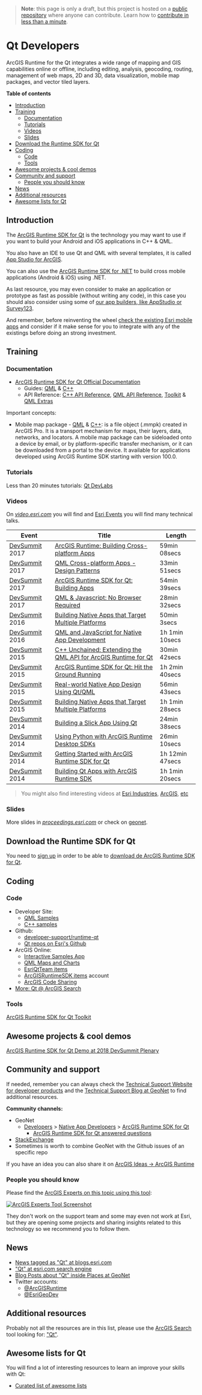 > **Note**: this page is only a draft, but this project is hosted on a [public repository](https://github.com/hhkaos/awesome-arcgis) where anyone can contribute. Learn how to [contribute in less than a minute](https://github.com/hhkaos/awesome-arcgis/blob/master/CONTRIBUTING.md#contributions).

# Qt Developers

ArcGIS Runtime for the Qt integrates a wide range of mapping and GIS capabilities online or offline, including editing, analysis, geocoding, routing, management of web maps, 2D and 3D, data visualization, mobile map packages, and vector tiled layers.

<!-- START doctoc generated TOC please keep comment here to allow auto update -->
<!-- DON'T EDIT THIS SECTION, INSTEAD RE-RUN doctoc TO UPDATE -->
**Table of contents**

- [Introduction](#introduction)
- [Training](#training)
  - [Documentation](#documentation)
  - [Tutorials](#tutorials)
  - [Videos](#videos)
  - [Slides](#slides)
- [Download the Runtime SDK for Qt](#download-the-runtime-sdk-for-qt)
- [Coding](#coding)
  - [Code](#code)
  - [Tools](#tools)
- [Awesome projects & cool demos](#awesome-projects--cool-demos)
- [Community and support](#community-and-support)
  - [People you should know](#people-you-should-know)
- [News](#news)
- [Additional resources](#additional-resources)
- [Awesome lists for Qt](#awesome-lists-for-qt)

<!-- END doctoc generated TOC please keep comment here to allow auto update -->

## Introduction

The [ArcGIS Runtime SDK for Qt](https://developers.arcgis.com/qt/latest/) is the technology you may want to use if you want to build your Android and iOS applications in C++ & QML.

You also have an IDE to use Qt and QML with several templates, it is called
[App Studio for ArcGIS](../../../desktop/technologies/qt/app-studio/README.md).

You can also use the [ArcGIS Runtime SDK for .NET](../xamarin/README.md) to build cross mobile applications (Android & iOS) using .NET.

As last resource, you may even consider to make an application or prototype as fast as possible (without writing any code), in this case you should also consider using some of [our app builders, like AppStudio or Survey123](../../../arcgis/products/README.md#app-builders).

And remember, before reinventing the wheel [check the existing Esri mobile apps](../../../arcgis/mobile-apps/README.md) and consider if it make sense for you to integrate with any of the existings before doing an strong investment.

## Training

### Documentation

* [ArcGIS Runtime SDK for Qt Official Documentation](https://developers.arcgis.com/qt/latest/)
    * Guides: [QML](https://developers.arcgis.com/qt/latest/qml/guide/arcgis-runtime-sdk-for-qt.htm) & [C++](https://developers.arcgis.com/qt/latest/cpp/guide/arcgis-runtime-sdk-for-qt.htm)
    * API Reference: [C++ API Reference](https://developers.arcgis.com/qt/latest/cpp/api-reference/), [QML API Reference](https://developers.arcgis.com/qt/latest/qml/api-reference/), [Toolkit](https://developers.arcgis.com/qt/latest/toolkit/api-reference/) & [QML Extras](https://developers.arcgis.com/qt/latest/extras/api-reference/)

Important concepts:

* Mobile map package - [QML](https://developers.arcgis.com/qt/latest/qml/guide/display-a-map.htm#ESRI_SECTION2_4CCB74E11EE04611849F3C0F41D9381C) & [C++](https://developers.arcgis.com/qt/latest/cpp/guide/display-a-map.htm#ESRI_SECTION2_4CCB74E11EE04611849F3C0F41D9381C): is a file object (.mmpk) created in ArcGIS Pro. It is a transport mechanism for maps, their layers, data, networks, and locators. A mobile map package can be sideloaded onto a device by email, or by platform-specific transfer mechanism, or it can be downloaded from a portal to the device. It available for applications developed using ArcGIS Runtime SDK starting with version 100.0.

### Tutorials

Less than 20 minutes tutorials: [Qt DevLabs](https://developers.arcgis.com/labs/browse/?topic=any&product=Qt)


### Videos

On [*video.esri.com*](https://www.esri.com/videos/search?q=qt#?sortby=recent) you will find and [Esri Events](https://www.youtube.com/channel/UC_yE3TatdZKAXvt_TzGJ6mw/search?query=ios) you will find many technical talks.


|Event|Title|Length|
|---|---|---|
|[DevSummit](http://www.esri.com/events/devsummit) 2017|[ArcGIS Runtime: Building Cross-platform Apps](https://www.youtube.com/watch?v=XLT1PjZgbAQ)|  59min 08secs|
|[DevSummit](http://www.esri.com/events/devsummit) 2017|[QML Cross-platform Apps - Design Patterns](https://www.youtube.com/watch?v=epYiF86MTJ8)|33min 51secs
|[DevSummit](http://www.esri.com/events/devsummit) 2017|[ArcGIS Runtime SDK for Qt: Building Apps](https://www.youtube.com/watch?v=_vWr1J8RPhE)|54min 39secs|
|[DevSummit](http://www.esri.com/events/devsummit) 2017|[QML & Javascript: No Browser Required](https://www.youtube.com/watch?v=T3pvIBCAzQU)|28min 32secs
|[DevSummit](http://www.esri.com/events/devsummit) 2016|[Building Native Apps that Target Multiple Platforms](https://www.esri.com/videos/watch?videoid=5062&channelid=LegacyVideo&isLegacy=true&title=building-native-apps-that-target-multiple-platforms)|50min 3secs
|[DevSummit](http://www.esri.com/events/devsummit) 2016|[QML and JavaScript for Native App Development](https://www.esri.com/videos/watch?videoid=5053&channelid=LegacyVideo&isLegacy=true&title=qml-and-javascript-for-native-app-development)|1h 1min 10secs|
|[DevSummit](http://www.esri.com/events/devsummit) 2015|[C++ Unchained: Extending the QML API for ArcGIS Runtime for Qt](https://www.esri.com/videos/watch?videoid=4542&channelid=LegacyVideo&isLegacy=true&title=c++-unchained:-extending-the-qml-api-for-arcgis-runtime-for-qt)|30min 42secs
|[DevSummit](http://www.esri.com/events/devsummit) 2015|[ArcGIS Runtime SDK for Qt: Hit the Ground Running](https://www.esri.com/videos/watch?videoid=4477&channelid=LegacyVideo&isLegacy=true&title=arcgis-runtime-sdk-for-qt:-hit-the-ground-running)|1h 2min 40secs
|[DevSummit](http://www.esri.com/events/devsummit) 2015|[Real-world Native App Design Using Qt/QML](https://www.esri.com/videos/watch?videoid=4478&channelid=LegacyVideo&isLegacy=true&title=real-world-native-app-design-using-qt/qml)|56min 43secs
|[DevSummit](http://www.esri.com/events/devsummit) 2015|[Building Native Apps that Target Multiple Platforms](https://www.esri.com/videos/watch?videoid=4311&channelid=LegacyVideo&isLegacy=true&title=building-native-apps-that-target-multiple-platforms)|1h 1min 28secs
|[DevSummit](http://www.esri.com/events/devsummit) 2014|[Building a Slick App Using Qt](https://www.esri.com/videos/watch?videoid=3324&channelid=LegacyVideo&isLegacy=true&title=building-a-slick-app-using-qt)|24min 38secs
|[DevSummit](http://www.esri.com/events/devsummit) 2014|[Using Python with ArcGIS Runtime Desktop SDKs](https://www.esri.com/videos/watch?videoid=3337&channelid=LegacyVideo&isLegacy=true&title=using-python-with-arcgis-runtime-desktop-sdks)|26min 10secs
|[DevSummit](http://www.esri.com/events/devsummit) 2014|[Getting Started with ArcGIS Runtime SDK for Qt](https://www.esri.com/videos/watch?videoid=3379&channelid=LegacyVideo&isLegacy=true&title=getting-started-with-arcgis-runtime-sdk-for-qt)|1h 12min 47secs
|[DevSummit](http://www.esri.com/events/devsummit) 2014|[Building Qt Apps with ArcGIS Runtime SDK](https://www.esri.com/videos/watch?videoid=3395&channelid=LegacyVideo&isLegacy=true&title=building-qt-apps-with-arcgis-runtime-sdk)| 1h 1min 20secs|


> You might also find interesting videos at [Esri Industries](https://www.youtube.com/channel/UCZTiOg3n0pqUDSatq7mS2PA), [ArcGIS](https://www.youtube.com/channel/UCgGDPs8cte-VLJbgpaK4GPw), [etc](https://esri-es.github.io/awesome-arcgis/esri/#youtube-channels)

### Slides

More slides in [*proceedings.esri.com*](https://www.google.es/search?q=site%3Aproceedings.esri.com+Qt) or check on [geonet](https://community.esri.com/content?query=Qt&filterID=all~objecttype~objecttype%5Bdocument%5D).


## Download the Runtime SDK for Qt

You need to [sign up](https://developers.arcgis.com/sign-up/) in order to be able
to [download de ArcGIS Runtime SDK for Qt](https://developers.arcgis.com/downloads/).

## Coding

### Code

* Developer Site:
    * [QML Samples](https://developers.arcgis.com/qt/latest/qml/sample-code/sample-qt-main-page.htm)
    * [C++ samples](https://developers.arcgis.com/qt/latest/cpp/sample-code/sample-qt-main-page.htm)
* Github:
    * [developer-support/runtime-qt](https://github.com/Esri/developer-support/tree/master/runtime-qt)
    * [Qt repos on Esri's Github](https://github.com/search?q=org%3AEsri+qt)
* ArcGIS Online:  
    * [Interactive Samples App](http://www.arcgis.com/home/search.html?t=content&q=tags%3AQtSampleViewer&content=all&start=1&sortOrder=desc&sortField=modified)
    * [QML Maps and Charts](http://www.arcgis.com/home/item.html?id=1a423703543f41e0b7c75905f58446cc)
    * [EsriQtTeam items](http://www.arcgis.com/home/search.html?q=owner%3AEsriQtTeam&restrict=false&start=1&sortOrder=desc&sortField=modified)
    * [ArcGISRuntimeSDK items](https://www.arcgis.com/home/search.html?q=owner%3AArcGISRuntimeSDK&restrict=false&start=1&sortOrder=desc&sortField=modified) account
    * [ArcGIS Code Sharing](http://codesharing.arcgis.com/)
* [More: Qt @ ArcGIS Search](https://esri-es.github.io/arcgis-search/?search=Qt+site%3Agithub.com&utm_campaign=awesome-list&utm_source=awesome-list&utm_medium=page)


### Tools

[ArcGIS Runtime SDK for Qt Toolkit](https://github.com/Esri/arcgis-runtime-toolkit-qt)

## Awesome projects & cool demos

[ArcGIS Runtime SDK for Qt Demo at 2018 DevSummit Plenary](https://www.youtube.com/watch?v=G4Qr7_OK5sg&index=25&list=PLaPDDLTCmy4aE-073hhwZQplvJ8MmKZCe)

## Community and support

If needed, remember you can always check the [Technical Support Website for developer products](https://support.esri.com/en/Products/Developers) and the [Technical Support Blog at GeoNet](https://community.esri.com/groups/technical-support/blog/tags#/) to find additional resources.

**Community channels:**

* GeoNet
    * [Developers](https://community.esri.com/community/developers) > [Native App Developers](https://community.esri.com/community/developers/native-app-developers) > [ArcGIS Runtime SDK for Qt](https://community.esri.com/community/developers/native-app-developers/arcgis-runtime-sdk-for-qt)
        * [ArcGIS Runtime SDK for Qt answered questions](https://community.esri.com/community/developers/native-app-developers/arcgis-runtime-sdk-for-qt/content?filterID=contentstatus%5Bpublished%5D~objecttype~thread%5Bquestions%5D~thread%5Banswered%5D)
* [StackExchange](https://gis.stackexchange.com/search?q=Qt)
* Sometimes is worth to combine GeoNet with the Github issues of an specific repo

If you have an idea you can also share it on [ArcGIS Ideas -> ArcGIS Runtime](https://community.esri.com/community/arcgis-ideas/content?filterID=contentstatus%5Bpublished%5D~category%5Barcgis-runtime%5D&query=qt)

### People you should know

Please find the [ArcGIS Experts on this topic using this tool](https://esri-es.github.io/arcgis-experts/?topic=Qt):

[![ArcGIS Experts Tool Screenshot](https://github.com/esri-es/arcgis-experts/blob/master/assets/imgs/arcgis-experts-tool.png?raw=true)](https://esri-es.github.io/arcgis-experts/?topic=Qt)

They don't work on the support team and some may even not work at Esri,
but they are opening some projects and sharing insights related to this
technology so we recommend you to follow them.

## News

* [News tagged as "Qt" at blogs.esri.com](https://blogs.esri.com/esri/arcgis/tag/Qt/)
* ["Qt" at esri.com search engine](https://www.esri.com/search?filter=Blogs&q=Qt&search=Search)
* [Blog Posts about "Qt" inside Places at GeoNet](https://community.esri.com/content?query=Qt&filterID=all~objecttype~objecttype%5Bblogpost%5D)
* Twitter accounts:
    * [@ArcGISRuntime](https://twitter.com/arcgisruntime)
    * [@EsriGeoDev](https://twitter.com/EsriGeoDev)

## Additional resources

Probably not all the resources are in this list, please use the [ArcGIS Search](https://esri-es.github.io/arcgis-search/) tool looking for: ["Qt"](https://esri-es.github.io/arcgis-search/?search=Qt&utm_campaign=awesome-list&utm_source=awesome-list&utm_medium=page).

## Awesome lists for Qt
You will find a lot of interesting resources to learn an improve your skills
with Qt:
* [Curated list of awesome lists](https://github.com/sindresorhus/awesome)
